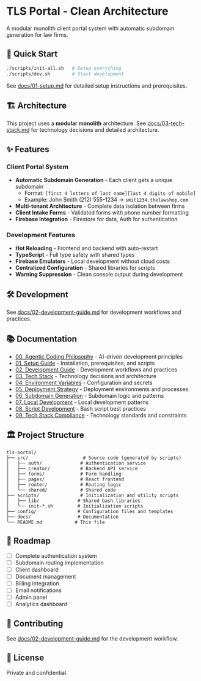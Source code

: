 # TLS Portal - Clean Architecture

A modular monolith client portal system with automatic subdomain generation for law firms.

## 🚀 Quick Start

```bash
./scripts/init-all.sh   # Setup everything
./scripts/dev.sh        # Start development
```

See [docs/01-setup.md](docs/01-setup.md) for detailed setup instructions and prerequisites.

## 🏗️ Architecture

This project uses a **modular monolith** architecture. See [docs/03-tech-stack.md](docs/03-tech-stack.md) for technology decisions and detailed architecture.

## ✨ Features

### Client Portal System
- **Automatic Subdomain Generation** - Each client gets a unique subdomain
  - Format: `[first 4 letters of last name][last 4 digits of mobile]`
  - Example: John Smith (212) 555-1234 → `smit1234.thelawshop.com`
- **Multi-tenant Architecture** - Complete data isolation between firms
- **Client Intake Forms** - Validated forms with phone number formatting
- **Firebase Integration** - Firestore for data, Auth for authentication

### Development Features
- **Hot Reloading** - Frontend and backend with auto-restart
- **TypeScript** - Full type safety with shared types
- **Firebase Emulators** - Local development without cloud costs
- **Centralized Configuration** - Shared libraries for scripts
- **Warning Suppression** - Clean console output during development

## 🛠️ Development

See [docs/02-development-guide.md](docs/02-development-guide.md) for development workflows and practices.

## 📚 Documentation

- [00. Agentic Coding Philosophy](docs/00-agentic_coding_philosophy.md) - AI-driven development principles
- [01. Setup Guide](docs/01-setup.md) - Installation, prerequisites, and scripts
- [02. Development Guide](docs/02-development-guide.md) - Development workflows and practices
- [03. Tech Stack](docs/03-tech-stack.md) - Technology decisions and architecture
- [04. Environment Variables](docs/04-environment-variables.md) - Configuration and secrets
- [05. Deployment Strategy](docs/05-deployment-strategy.md) - Deployment environments and processes
- [06. Subdomain Generation](docs/06-subdomain-generation-guide.md) - Subdomain logic and patterns
- [07. Local Development](docs/07-local-development-guide.md) - Local development patterns
- [08. Script Development](docs/08-script-development-guide.md) - Bash script best practices
- [09. Tech Stack Compliance](docs/09-tech-stack-compliance.md) - Technology standards and constraints

## 🏛️ Project Structure

```
tls-portal/
├── src/                    # Source code (generated by scripts)
│   ├── auth/              # Authentication service
│   ├── creator/           # Backend API service  
│   ├── forms/             # Form handling
│   ├── pages/             # React frontend
│   ├── router/            # Routing logic
│   └── shared/            # Shared code
├── scripts/               # Initialization and utility scripts
│   ├── lib/              # Shared bash libraries
│   └── init-*.sh         # Initialization scripts
├── config/               # Configuration files and templates
├── docs/                 # Documentation
└── README.md            # This file
```

## 🚧 Roadmap

- [ ] Complete authentication system
- [ ] Subdomain routing implementation
- [ ] Client dashboard
- [ ] Document management
- [ ] Billing integration
- [ ] Email notifications
- [ ] Admin panel
- [ ] Analytics dashboard

## 🤝 Contributing

See [docs/02-development-guide.md](docs/02-development-guide.md) for the development workflow.

## 📝 License

Private and confidential.